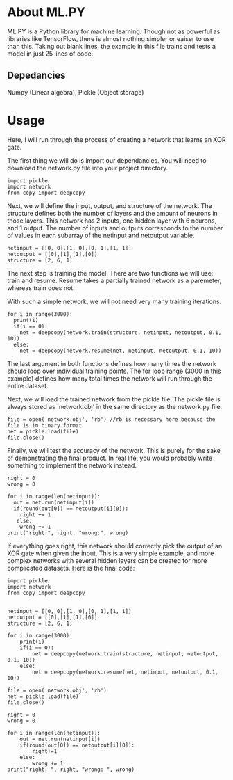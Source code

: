 # About ML.PY
ML.PY is a Python library for machine learning. Though not as powerful as libraries like TensorFlow, there is almost nothing simpler or eaiser to use than this. Taking out blank lines, the example in this file trains and tests a model in just 25 lines of code.
## Depedancies
Numpy (Linear algebra), Pickle (Object storage)

# Usage
Here, I will run through the process of creating a network that learns an XOR gate.

The first thing we will do is import our dependancies. You will need to download the network.py file into your project directory.
```
import pickle
import network
from copy import deepcopy
```

Next, we will define the input, output, and structure of the network. The structure defines both the number of layers and the amount of neurons in those layers. This network has 2 inputs, one hidden layer with 6 neurons, and 1 output. The number of inputs and outputs corresponds to the number of values in each subarray of the netinput and netoutput variable.
```
netinput = [[0, 0],[1, 0],[0, 1],[1, 1]]
netoutput = [[0],[1],[1],[0]]
structure = [2, 6, 1]
```


The next step is training the model. There are two functions we will use: train and resume. Resume takes a partially trained network as a paremeter, whereas train does not.

With such a simple network, we will not need very many training iterations.

```
for i in range(3000):
  print(i)
  if(i == 0):
    net = deepcopy(network.train(structure, netinput, netoutput, 0.1, 10))
  else:
    net = deepcopy(network.resume(net, netinput, netoutput, 0.1, 10))
```
The last argument in both functions defines how many times the network should loop over individual training points. The for loop range (3000 in this example) defines how many total times the network will run through the entire dataset.

Next, we will load the trained network from the pickle file. The pickle file is always stored as 'network.obj' in the same directory as the network.py file.

```
file = open('network.obj', 'rb') //rb is necessary here because the file is in binary format
net = pickle.load(file)
file.close()
```

Finally, we will test the accuracy of the network. This is purely for the sake of demonstrating the final product. In real life, you would probably write something to implement the network instead.

```
right = 0
wrong = 0

for i in range(len(netinput)):
  out = net.run(netinput[i])
  if(round(out[0]) == netoutput[i][0]):
    right += 1
   else:
    wrong += 1
print("right:", right, "wrong:", wrong)
```

If everything goes right, this network should correctly pick the output of an XOR gate when given the input. This is a very simple example, and more complex networks with several hidden layers can be created for more complicated datasets. Here is the final code:

```
import pickle
import network
from copy import deepcopy


netinput = [[0, 0],[1, 0],[0, 1],[1, 1]]
netoutput = [[0],[1],[1],[0]]
structure = [2, 6, 1]

for i in range(3000):
    print(i)
    if(i == 0):
        net = deepcopy(network.train(structure, netinput, netoutput, 0.1, 10))
    else: 
        net = deepcopy(network.resume(net, netinput, netoutput, 0.1, 10))

file = open('network.obj', 'rb')
net = pickle.load(file)
file.close()

right = 0
wrong = 0

for i in range(len(netinput)):
    out = net.run(netinput[i])
    if(round(out[0]) == netoutput[i][0]):
        right+=1
    else:
        wrong += 1
print("right: ", right, "wrong: ", wrong)
```
